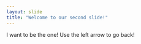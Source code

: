 ```yaml
---
layout: slide
title: "Welcome to our second slide!"
---
```

I want to be the one!
Use the left arrow to go back!
